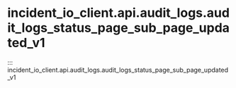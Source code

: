 # incident_io_client.api.audit_logs.audit_logs_status_page_sub_page_updated_v1

::: incident_io_client.api.audit_logs.audit_logs_status_page_sub_page_updated_v1

